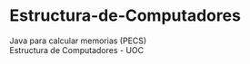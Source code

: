 # Estructura-de-Computadores
Java para calcular memorias (PECS) <br/>
Estructura de Computadores - UOC
